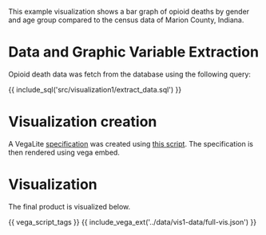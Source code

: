 This example visualization shows a bar graph of opioid deaths by gender and age group compared to the census data of Marion County, Indiana.

# Data and Graphic Variable Extraction

Opioid death data was fetch from the database using the following query:

{{ include_sql('src/visualization1/extract_data.sql') }}

# Visualization creation

A VegaLite [specification](../data/vis1-data/full-vis.json) was created using [this script](https://github.com/cns-iu/a2agc-dataset/blob/develop/src/visualization1/chart.py). The specification is then rendered using vega embed.

# Visualization

The final product is visualized below.

{{ vega_script_tags }}
{{ include_vega_ext('../data/vis1-data/full-vis.json') }}
